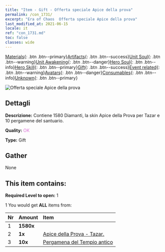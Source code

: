 ```yaml
---
title: "Item - Gift - Offerta speciale Apice della prova"
permalink: /con_1731/
excerpt: "Era of Chaos  Offerta speciale Apice della prova"
last_modified_at: 2021-06-15
locale: it
ref: "con_1731.md"
toc: false
classes: wide
---
```

 [Materials](/ItemsIT/){: .btn .btn--primary}[Artifacts](/ItemsIT/Artifacts/){: .btn .btn--success}[Unit Soul](/ItemsIT/UnitSoul/){: .btn .btn--warning}[Unit Awakening](/ItemsIT/UnitAwakening/){: .btn .btn--danger}[Hero Soul](/ItemsIT/HeroSoul/){: .btn .btn--info}[Hero Skill](/ItemsIT/HeroSkill/){: .btn .btn--primary}[Gift](/ItemsIT/Gift/){: .btn .btn--success}[Event related](/ItemsIT/Events/){: .btn .btn--warning}[Avatars](/ItemsIT/Avatars/){: .btn .btn--danger}[Consumables](/ItemsIT/Consumables/){: .btn .btn--info}[Unknown](/ItemsIT/Unknown/){: .btn .btn--primary}

 ![Offerta speciale Apice della prova](/images/t/i_907347.png)

## Dettagli
 **Descrizione:** Contiene 1580 Diamanti, la skin Apice della Prova per Tazar e 10 pergamene del santuario.

 **Quality:** <span style="color: #DA70D6">OK</span>

 **Type:** Gift

## Gather

  None

## This item contains:

 **Required Level to open:** 1

 1 You would get **ALL** items  from:

  | Nr | Amount |     Item    |
  |:---|:-------|:------------|
  | 1 |  **1580x** | <i class="fas fa-gem"/> |  | 
  | 2 |  **1x** | [Apice della Prova - Tazar.](/ItemsIT/con_1078/) |  | 
  | 3 |  **10x** | [Pergamena del Tempio antico](/ItemsIT/con_697/) |  | 
